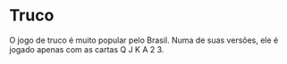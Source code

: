 # Truco
O jogo de truco é muito popular pelo Brasil. Numa de suas versões, ele é jogado apenas com as cartas Q J K A 2 3.
